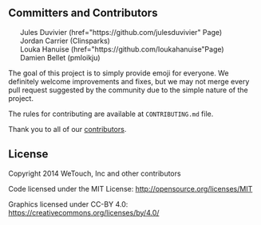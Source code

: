 <h2>
<a id="user-content-committers-and-contributors" class="anchor" href="#committers-and-contributors" aria-hidden="true"><span class="octicon octicon-link"></span></a>Committers and Contributors</h2>

<ul class="task-list">
<li>Jules Duvivier (href="https://github.com/julesduvivier" Page)</li>
<li>Jordan Carrier (Clinsparks)</li>
<li>Louka Hanuise (href="https://github.com/loukahanuise"Page)</li>
<li>Damien Bellet (pmloikju)</li>
</ul>

<p>The goal of this project is to simply provide emoji for everyone. We definitely welcome improvements and fixes, but we may not merge every pull request suggested by the community due to the simple nature of the project.</p>

<p>The rules for contributing are available at <code>CONTRIBUTING.md</code> file.</p>

<p>Thank you to all of our <a href="https://github.com/twitter/twemoji/graphs/contributors">contributors</a>.</p>

<h2>
<a id="user-content-license" class="anchor" href="#license" aria-hidden="true"><span class="octicon octicon-link"></span></a>License</h2>

<p>Copyright 2014 WeTouch, Inc and other contributors</p>

<p>Code licensed under the MIT License: <a href="http://opensource.org/licenses/MIT">http://opensource.org/licenses/MIT</a></p>

<p>Graphics licensed under CC-BY 4.0: <a href="https://creativecommons.org/licenses/by/4.0/">https://creativecommons.org/licenses/by/4.0/</a></p>
</article>
